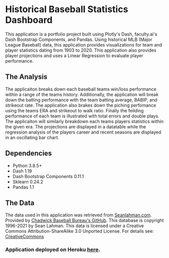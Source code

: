 # Historical Baseball Statistics Dashboard
This application is a portfolio project built using Plotly's Dash, faculty.ai's Dash Bootstrap Components, and Pandas.
Using historical MLB (Major League Baseball) data, this application provides visualizations for team and player
statistics dating from 1903 to 2020. This application also provides player projections and uses a Linear Regression to
evaluate player performance.

## The Analysis
The applicaiton breaks down each baseball teams win/loss performance within a range of the teams history.
Additionally, the application will break down the batting performance with the team batting average, BABIP, and strikeout
rate. The application also brakes down the piching perfomance using the teams ERA and strikeout to walk ratio. Finally the feilding
performance of each team is illustrated with total errors and double plays. The applicaiton will similarly breakdown
each teams players statistics within the given era. The projections are displayed in a datatable while the regression analysis
of the players career and recent seasons are displayed in an oscillating bar chart.

## Dependencies
- Python 3.8.5+
- Dash 1.19
- Dash Bootstrap Components 0.11.1
- Sklearn 0.24.2
- Pandas 1.1

## The Data
The data used in this application was retrieved from [Seanlahman.com](http://www.seanlahman.com/baseball-archive/statistics/).
Provided by [Chadwick Baseball Bureau's GitHub](https://github.com/chadwickbureau/baseballdatabank/). 
This database is copyright 1996-2021 by Sean Lahman. This data is licensed under a Creative Commons Attribution-ShareAlike 
3.0 Unported License. For details see: [CreativeCommons](http://creativecommons.org/licenses/by-sa/3.0/)

### Application deployed on Heroku [here](https://historicalbaseball.herokuapp.com/).
